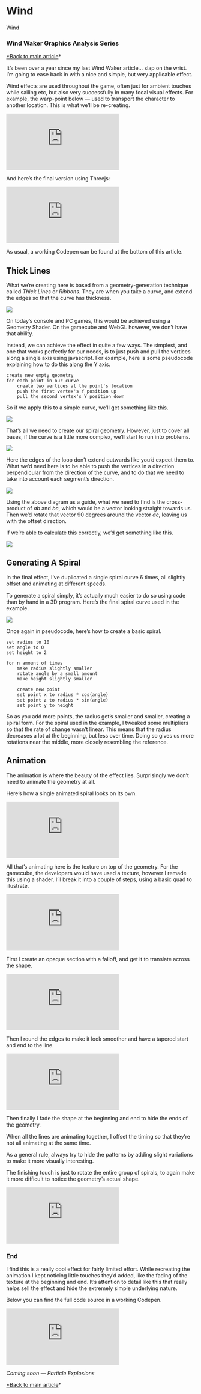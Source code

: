 
# Wind

Wind

### Wind Waker Graphics Analysis Series

[*Back to main article](https://medium.com/@gordonnl/wind-waker-graphics-analysis-a0b575a31127#.l6e4yz5ys)*

It’s been over a year since my last Wind Waker article… slap on the wrist. I’m going to ease back in with a nice and simple, but very applicable effect.

Wind effects are used throughout the game, often just for ambient touches while sailing etc, but also very successfully in many focal visual effects. For example, the warp-point below — used to transport the character to another location. This is what we’ll be re-creating.

<iframe src="https://medium.com/media/a52696297df657185129ff4b6a8397f4" frameborder=0></iframe>

And here’s the final version using Threejs:

<iframe src="https://medium.com/media/312183256df0869482885f3cc27f94f5" frameborder=0></iframe>

As usual, a working Codepen can be found at the bottom of this article.

## Thick Lines

What we’re creating here is based from a geometry-generation technique called *Thick Lines* or *Ribbons*. They are when you take a curve, and extend the edges so that the curve has thickness.

![](https://cdn-images-1.medium.com/max/2800/1*sLIsREECyBups3jQFbk7zg.jpeg)

On today’s console and PC games, this would be achieved using a Geometry Shader. On the gamecube and WebGL however, we don’t have that ability.

Instead, we can achieve the effect in quite a few ways. The simplest, and one that works perfectly for our needs, is to just push and pull the vertices along a single axis using javascript. For example, here is some pseudocode explaining how to do this along the Y axis.

    create new empty geometry
    for each point in our curve
        create two vertices at the point's location
        push the first vertex's Y position up
        pull the second vertex's Y position down

So if we apply this to a simple curve, we’ll get something like this.

![](https://cdn-images-1.medium.com/max/3740/1*s1nT9DoCy2v99othT7XNRQ.png)

That’s all we need to create our spiral geometry. However, just to cover all bases, if the curve is a little more complex, we’ll start to run into problems.

![](https://cdn-images-1.medium.com/max/3688/1*Ar0rDiuj-41mJOZkgR3ugg.png)

Here the edges of the loop don’t extend outwards like you’d expect them to. What we’d need here is to be able to push the vertices in a direction perpendicular from the direction of the curve, and to do that we need to take into account each segment’s direction.

![](https://cdn-images-1.medium.com/max/2800/1*Hr5I6U7Vk3vYnKTc7SxDyg.jpeg)

Using the above diagram as a guide, what we need to find is the cross-product of *ab* and *bc*, which would be a vector looking straight towards us. Then we’d rotate that vector 90 degrees around the vector *ac*, leaving us with the offset direction.

If we’re able to calculate this correctly, we’d get something like this.

![](https://cdn-images-1.medium.com/max/3876/1*J7rRZ4T84BUhMBFkFY7KCg.png)

## Generating A Spiral

In the final effect, I’ve duplicated a single spiral curve 6 times, all slightly offset and animating at different speeds.

To generate a spiral simply, it’s actually much easier to do so using code than by hand in a 3D program. Here’s the final spiral curve used in the example.

![](https://cdn-images-1.medium.com/max/3624/1*nCvd00SJelQ6iLyy6h0ZSA.png)

Once again in pseudocode, here’s how to create a basic spiral.

    set radius to 10
    set angle to 0
    set height to 2

    for n amount of times
        make radius slightly smaller
        rotate angle by a small amount
        make height slightly smaller

        create new point
        set point x to radius * cos(angle)
        set point z to radius * sin(angle)
        set point y to height

So as you add more points, the radius get’s smaller and smaller, creating a spiral form. For the spiral used in the example, I tweaked some multipliers so that the rate of change wasn’t linear. This means that the radius decreases a lot at the beginning, but less over time. Doing so gives us more rotations near the middle, more closely resembling the reference.

## Animation

The animation is where the beauty of the effect lies. Surprisingly we don’t need to animate the geometry at all.

Here’s how a single animated spiral looks on its own.

<iframe src="https://medium.com/media/e83987789c3ea3f75992f40814ab9cde" frameborder=0></iframe>

All that’s animating here is the texture on top of the geometry. For the gamecube, the developers would have used a texture, however I remade this using a shader. I’ll break it into a couple of steps, using a basic quad to illustrate.

<iframe src="https://medium.com/media/92d3f7b739db4cfeefedd7dcd388e18f" frameborder=0></iframe>

First I create an opaque section with a falloff, and get it to translate across the shape.

<iframe src="https://medium.com/media/d66d49f3dd7a7b8aefe2cb31678af667" frameborder=0></iframe>

Then I round the edges to make it look smoother and have a tapered start and end to the line.

<iframe src="https://medium.com/media/d0771f47e1d7ecdd4ee9c225ab0c9504" frameborder=0></iframe>

Then finally I fade the shape at the beginning and end to hide the ends of the geometry.

When all the lines are animating together, I offset the timing so that they’re not all animating at the same time.

As a general rule, always try to hide the patterns by adding slight variations to make it more visually interesting.

The finishing touch is just to rotate the entire group of spirals, to again make it more difficult to notice the geometry’s actual shape.

<iframe src="https://medium.com/media/386309cced7d37e2435015a952bf8286" frameborder=0></iframe>

### End

I find this is a really cool effect for fairly limited effort. While recreating the animation I kept noticing little touches they’d added, like the fading of the texture at the beginning and end. It’s attention to detail like this that really helps sell the effect and hide the extremely simple underlying nature.

Below you can find the full code source in a working Codepen.

<iframe src="https://medium.com/media/72ab8e38dbc4928a94dc121850efca5c" frameborder=0></iframe>

*Coming soon — Particle Explosions*

[*Back to main article](https://medium.com/@gordonnl/wind-waker-graphics-analysis-a0b575a31127)*

